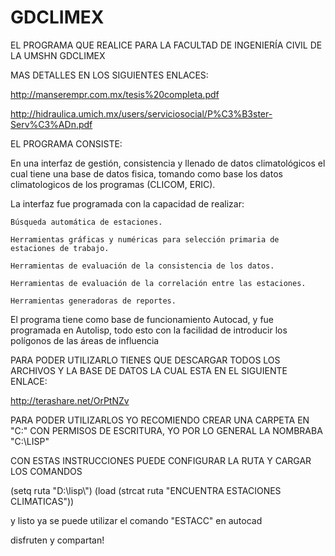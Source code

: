 # GDCLIMEX
EL PROGRAMA QUE REALICE PARA LA FACULTAD DE INGENIERÍA CIVIL DE LA UMSHN GDCLIMEX


MAS DETALLES EN LOS SIGUIENTES ENLACES:

http://manserempr.com.mx/tesis%20completa.pdf

http://hidraulica.umich.mx/users/serviciosocial/P%C3%B3ster-Serv%C3%ADn.pdf


EL PROGRAMA CONSISTE:

En una interfaz de gestión, consistencia y llenado de datos climatológicos el cual tiene una base de datos fisica, tomando como base los datos climatologicos de los programas (CLICOM, ERIC).

La interfaz fue programada con la capacidad de realizar:

    Búsqueda automática de estaciones.

    Herramientas gráficas y numéricas para selección primaria de estaciones de trabajo.

    Herramientas de evaluación de la consistencia de los datos.

    Herramientas de evaluación de la correlación entre las estaciones.

    Herramientas generadoras de reportes.

El programa tiene como base de funcionamiento Autocad, y fue programada en Autolisp, todo esto con la facilidad de introducir los polígonos de las áreas de influencia


PARA PODER UTILIZARLO TIENES QUE DESCARGAR TODOS LOS ARCHIVOS Y LA BASE DE DATOS
LA CUAL ESTA EN EL SIGUIENTE ENLACE:

http://terashare.net/OrPtNZv

PARA PODER UTILIZARLOS YO RECOMIENDO CREAR UNA CARPETA EN "C:\" CON PERMISOS DE ESCRITURA, YO POR LO GENERAL LA NOMBRABA "C:\LISP"

CON ESTAS INSTRUCCIONES PUEDE CONFIGURAR LA RUTA Y CARGAR LOS COMANDOS

(setq ruta "D:\\lisp\\")
(load (strcat ruta "ENCUENTRA ESTACIONES CLIMATICAS"))

y listo ya se puede utilizar el comando "ESTACC" en autocad

disfruten y compartan!
